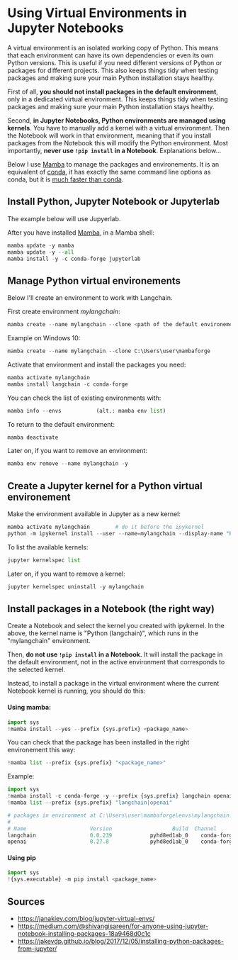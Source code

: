 # Using Virtual Environments in Jupyter Notebooks

A virtual environment is an isolated working copy of Python. This means that each environment can have its own dependencies or even its own Python versions. This is useful if you need different versions of Python or packages for different projects. This also keeps things tidy when testing packages and making sure your main Python installation stays healthy.

First of all, **you should not install packages in the default environment**, only in a dedicated virtual environment.
This keeps things tidy when testing packages and making sure your main Python installation stays healthy.

Second, **in Jupyter Notebooks, Python environments are managed using kernels**. You have to manually add a kernel with a virtual environment. Then the Notebook will work in that environment, meaning that if you install packages from the Notebook this will modify the Python environment.
Most importantly, **never use ```!pip install``` in a Notebook**. Explanations below...

Below I use [Mamba](https://github.com/conda-forge/miniforge#mambaforge) to manage the packages and environements.
It is an equivalent of [conda](https://conda.io/projects/conda/en/latest/user-guide/getting-started.html), it has exactly the same command line options as conda, but it is [much faster than conda](https://pythonspeed.com/articles/faster-conda-install/).


## Install Python, Jupyter Notebook or Jupyterlab

The example below will use Jupyerlab.

After you have installed [Mamba](https://github.com/conda-forge/miniforge#mambaforge), in a Mamba shell:

```python
mamba update -y mamba
mamba update -y --all
mamba install -y -c conda-forge jupyterlab
```

## Manage Python virtual environements

Below I'll create an environment to work with Langchain.

First create environment _mylangchain_:
```python
mamba create --name mylangchain --clone <path of the default environement>
```

Example on Windows 10:
```python
mamba create --name mylangchain --clone C:\Users\user\mambaforge
```


Activate that environment and install the packages you need:
```python
mamba activate mylangchain
mamba install langchain -c conda-forge
```

You can check the list of existing environments with:
```python
mamba info --envs           (alt.: mamba env list)
```

To return to the default environment:
```python
mamba deactivate
```

Later on, if you want to remove an environment:
```python
mamba env remove --name mylangchain -y
```


## Create a Jupyter kernel for a Python virtual environement

Make the environment available in Jupyter as a new kernel:
```python
mamba activate mylangchain        # do it before the ipykernel
python -m ipykernel install --user --name=mylangchain --display-name "Python (langchain)"
```

To list the available kernels:
```python
jupyter kernelspec list
```

Later on, if you want to remove a kernel:
```python
jupyter kernelspec uninstall -y mylangchain
```


## Install packages in a Notebook (the right way)

Create a Notebook and select the kernel you created with ipykernel. In the above, the kernel name is "Python (langchain)", which runs in the "mylangchain" environment.

Then, **do not use `!pip install` in a Notebook.**
It will install the package in the default environment, not in the active environment that corresponds to the selected kernel.

Instead, to install a package in the virtual environment where the current Notebook kernel is running, you should do this:

#### Using mamba:
```python
import sys
!mamba install --yes --prefix {sys.prefix} <package_name>
```

You can check that the package has been installed in the right environement this way:
```python
!mamba list --prefix {sys.prefix} "<package_name>"
```

Example:
```python
import sys
!mamba install -c conda-forge -y --prefix {sys.prefix} langchain openai
!mamba list --prefix {sys.prefix} "langchain|openai"

# packages in environment at C:\Users\user\mambaforge\envs\mylangchain:
#
# Name                    Version                   Build  Channel
langchain                 0.0.239            pyhd8ed1ab_0    conda-forge
openai                    0.27.8             pyhd8ed1ab_0    conda-forge

```

#### Using pip
```python
import sys
!{sys.executable} -m pip install <package_name>
```


## Sources

- https://janakiev.com/blog/jupyter-virtual-envs/
- https://medium.com/@shivangisareen/for-anyone-using-jupyter-notebook-installing-packages-18a9468d0c1c
- https://jakevdp.github.io/blog/2017/12/05/installing-python-packages-from-jupyter/
